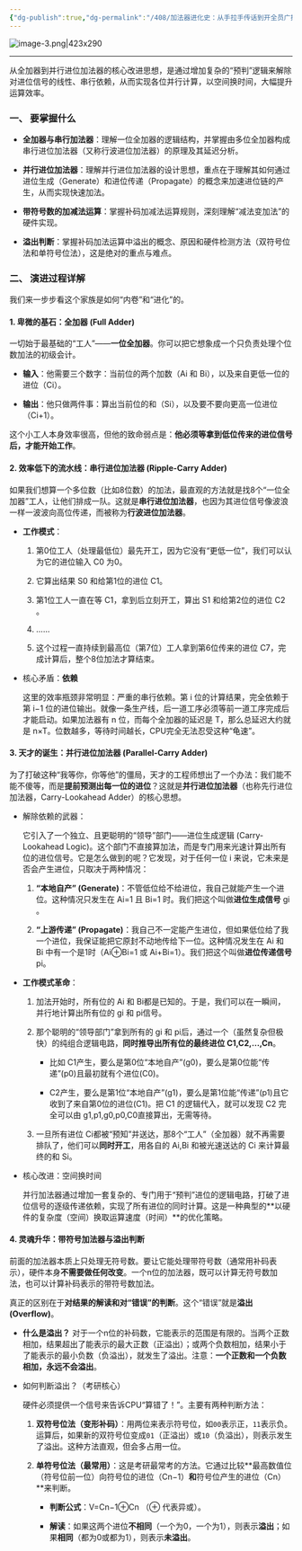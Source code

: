 ```yaml
---
{"dg-publish":true,"dg-permalink":"/408/加法器进化史：从手拉手传话到开全员广播大会！🤯","permalink":"/408/加法器进化史：从手拉手传话到开全员广播大会！🤯/","dgShowBacklinks":true,"dgShowLocalGraph":true,"dgShowInlineTitle":true}
---
```



![image-3.png|423x290](/img/user/%E9%99%84%E4%BB%B6/image-3.png)

---

从全加器到并行进位加法器的核心改进思想，是通过增加复杂的“预判”逻辑来解除对进位信号的线性、串行依赖，从而实现各位并行计算，以空间换时间，大幅提升运算效率。

### 一、 要掌握什么

- **全加器与串行加法器**：理解一位全加器的逻辑结构，并掌握由多位全加器构成串行进位加法器（又称行波进位加法器）的原理及其延迟分析。
    
- **并行进位加法器**：理解并行进位加法器的设计思想，重点在于理解其如何通过进位生成（Generate）和进位传递（Propagate）的概念来加速进位链的产生，从而实现快速加法。
    
- **带符号数的加减法运算**：掌握补码加减法运算规则，深刻理解“减法变加法”的硬件实现。
    
- **溢出判断**：掌握补码加法运算中溢出的概念、原因和硬件检测方法（双符号位法和单符号位法），这是绝对的重点与难点。
    

### 二、 演进过程详解

我们来一步步看这个家族是如何“内卷”和“进化”的。

#### 1. 卑微的基石：全加器 (Full Adder)

一切始于最基础的“工人”——**一位全加器**。你可以把它想象成一个只负责处理个位数加法的初级会计。

- **输入**：他需要三个数字：当前位的两个加数（Ai​ 和 Bi​），以及来自更低一位的进位（Ci​）。
    
- **输出**：他只做两件事：算出当前位的和（Si​），以及要不要向更高一位进位（Ci+1​）。
    

这个小工人本身效率很高，但他的致命弱点是：**他必须等拿到低位传来的进位信号后，才能开始工作**。

#### 2. 效率低下的流水线：串行进位加法器 (Ripple-Carry Adder)

如果我们想算一个多位数（比如8位数）的加法，最直观的方法就是找8个“一位全加器”工人，让他们排成一队。这就是**串行进位加法器**，也因为其进位信号像波浪一样一波波向高位传递，而被称为**行波进位加法器**。

- **工作模式**：
    
    1. 第0位工人（处理最低位）最先开工，因为它没有“更低一位”，我们可以认为它的进位输入 C0​ 为0。
        
    2. 它算出结果 S0​ 和给第1位的进位 C1​。
        
    3. 第1位工人一直在等 C1​，拿到后立刻开工，算出 S1​ 和给第2位的进位 C2​。
        
    4. ……
        
    5. 这个过程一直持续到最高位（第7位）工人拿到第6位传来的进位 C7​，完成计算后，整个8位加法才算结束。
        
- 核心矛盾：**依赖**
    
    这里的效率瓶颈非常明显：严重的串行依赖。第 i 位的计算结果，完全依赖于第 i−1 位的进位输出。就像一条生产线，后一道工序必须等前一道工序完成后才能启动。如果加法器有 n 位，而每个全加器的延迟是 T，那么总延迟大约就是 n×T。位数越多，等待时间越长，CPU完全无法忍受这种“龟速”。
    

#### 3. 天才的诞生：并行进位加法器 (Parallel-Carry Adder)

为了打破这种“我等你，你等他”的僵局，天才的工程师想出了一个办法：我们能不能不傻等，而是**提前预测出每一位的进位**？这就是**并行进位加法器**（也称先行进位加法器，Carry-Lookahead Adder）的核心思想。

- 解除依赖的武器：
    
    它引入了一个独立、且更聪明的“领导”部门——进位生成逻辑 (Carry-Lookahead Logic)。这个部门不直接算加法，而是专门用来光速计算出所有位的进位信号。它是怎么做到的呢？它发现，对于任何一位 i 来说，它未来是否会产生进位，只取决于两种情况：
    
    1. **“本地自产” (Generate)**：不管低位给不给进位，我自己就能产生一个进位。这种情况只发生在 Ai​=1 且 Bi​=1 时。我们把这个叫做**进位生成信号** gi​。
        
    2. **“上游传递” (Propagate)**：我自己不一定能产生进位，但如果低位给了我一个进位，我保证能把它原封不动地传给下一位。这种情况发生在 Ai​ 和 Bi​ 中有一个是1时（Ai​⊕Bi​=1 或 Ai​+Bi​=1）。我们把这个叫做**进位传递信号** pi​。
        
- **工作模式革命**：
    
    1. 加法开始时，所有位的 Ai​ 和 Bi​ 都是已知的。于是，我们可以在一瞬间，并行地计算出所有位的 gi​ 和 pi​ 信号。
        
    2. 那个聪明的“领导部门”拿到所有的 gi​ 和 pi​ 后，通过一个（虽然复杂但极快）的纯组合逻辑电路，**同时推导出所有位的最终进位 C1​,C2​,…,Cn​**。
        
        - 比如 C1​ 产生，要么是第0位“本地自产”(g0​)，要么是第0位能“传递”(p0​)且最初就有个进位(C0​)。
            
        - C2​ 产生，要么是第1位“本地自产”(g1​)，要么是第1位能“传递”(p1​)且它收到了来自第0位的进位(C1​)。把 C1​ 的逻辑代入，就可以发现 C2​ 完全可以由 g1​,p1​,g0​,p0​,C0​ 直接算出，无需等待。
            
    3. 一旦所有进位 Ci​ 都被“预知”并送达，那8个“工人”（全加器）就不再需要排队了，他们可以**同时开工**，用各自的 Ai​,Bi​ 和被光速送达的 Ci​ 来计算最终的和 Si​。
        
- 核心改进：空间换时间
    
    并行加法器通过增加一套复杂的、专门用于“预判”进位的逻辑电路，打破了进位信号的逐级传递依赖，实现了所有进位的同时计算。这是一种典型的**以硬件的复杂度（空间）换取运算速度（时间）**的优化策略。
    

#### 4. 灵魂升华：带符号加法器与溢出判断

前面的加法器本质上只处理无符号数。要让它能处理带符号数（通常用补码表示），硬件本身**不需要做任何改变**。一个n位的加法器，既可以计算无符号数加法，也可以计算补码表示的带符号数加法。

真正的区别在于**对结果的解读和对“错误”的判断**。这个“错误”就是**溢出 (Overflow)**。

- **什么是溢出？** 对于一个n位的补码数，它能表示的范围是有限的。当两个正数相加，结果超出了能表示的最大正数（正溢出）；或两个负数相加，结果小于了能表示的最小负数（负溢出），就发生了溢出。注意：**一个正数和一个负数相加，永远不会溢出**。
    
- 如何判断溢出？（考研核心）
    
    硬件必须提供一个信号来告诉CPU“算错了！”。主要有两种判断方法：
    
    1. **双符号位法（变形补码）**：用两位来表示符号位，如`00`表示正，`11`表示负。运算后，如果新的双符号位变成`01`（正溢出）或`10`（负溢出），则表示发生了溢出。这种方法直观，但会多占用一位。
        
    2. **单符号位法（最常用）**：这是考研最常考的方法。它通过比较**最高数值位（符号位前一位）向符号位的进位（Cn−1​）**和**符号位产生的进位（Cn​）**来判断。
        
        - **判断公式**：V=Cn−1​⊕Cn​ （⊕ 代表异或）。
            
        - **解读**：如果这两个进位**不相同**（一个为0，一个为1），则表示**溢出**；如果**相同**（都为0或都为1），则表示**未溢出**。
            
